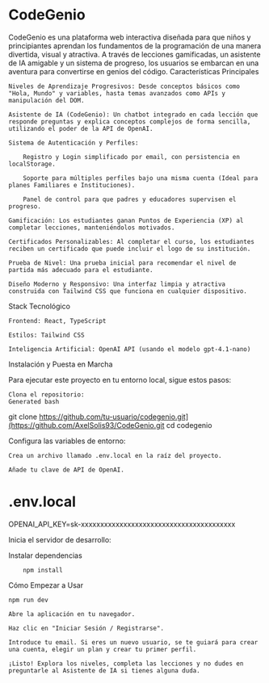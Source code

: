 # CodeGenio

CodeGenio es una plataforma web interactiva diseñada para que niños y principiantes aprendan los fundamentos de la programación de una manera divertida, visual y atractiva. A través de lecciones gamificadas, un asistente de IA amigable y un sistema de progreso, los usuarios se embarcan en una aventura para convertirse en genios del código.
  Características Principales

    Niveles de Aprendizaje Progresivos: Desde conceptos básicos como "Hola, Mundo" y variables, hasta temas avanzados como APIs y manipulación del DOM.

    Asistente de IA (CodeGenio): Un chatbot integrado en cada lección que responde preguntas y explica conceptos complejos de forma sencilla, utilizando el poder de la API de OpenAI.

    Sistema de Autenticación y Perfiles:

        Registro y Login simplificado por email, con persistencia en localStorage.

        Soporte para múltiples perfiles bajo una misma cuenta (Ideal para planes Familiares e Instituciones).

        Panel de control para que padres y educadores supervisen el progreso.

    Gamificación: Los estudiantes ganan Puntos de Experiencia (XP) al completar lecciones, manteniéndolos motivados.

    Certificados Personalizables: Al completar el curso, los estudiantes reciben un certificado que puede incluir el logo de su institución.

    Prueba de Nivel: Una prueba inicial para recomendar el nivel de partida más adecuado para el estudiante.

    Diseño Moderno y Responsivo: Una interfaz limpia y atractiva construida con Tailwind CSS que funciona en cualquier dispositivo.

Stack Tecnológico

    Frontend: React, TypeScript

    Estilos: Tailwind CSS

    Inteligencia Artificial: OpenAI API (usando el modelo gpt-4.1-nano)
    
  Instalación y Puesta en Marcha

Para ejecutar este proyecto en tu entorno local, sigue estos pasos:

    Clona el repositorio:
    Generated bash

      
git clone https://github.com/tu-usuario/codegenio.git](https://github.com/AxelSolis93/CodeGenio.git
cd codegenio

    

Configura las variables de entorno:

    Crea un archivo llamado .env.local en la raíz del proyecto.

    Añade tu clave de API de OpenAI.


# .env.local
OPENAI_API_KEY=sk-xxxxxxxxxxxxxxxxxxxxxxxxxxxxxxxxxxxxxxxx

    
Inicia el servidor de desarrollo:

      
Instalar dependencias

        npm install
     

   Cómo Empezar a Usar
    
    npm run dev

    Abre la aplicación en tu navegador.

    Haz clic en "Iniciar Sesión / Registrarse".

    Introduce tu email. Si eres un nuevo usuario, se te guiará para crear una cuenta, elegir un plan y crear tu primer perfil.

    ¡Listo! Explora los niveles, completa las lecciones y no dudes en preguntarle al Asistente de IA si tienes alguna duda.

